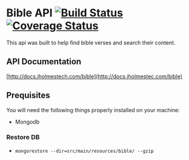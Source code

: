 # Bible API [![Build Status](https://travis-ci.org/Holmes89/bible-api.svg?branch=mongodb)](https://travis-ci.org/Holmes89/bible-api) [![Coverage Status](https://coveralls.io/repos/github/Holmes89/bible-api/badge.svg?branch=master)](https://coveralls.io/github/Holmes89/bible-api?branch=master)

This api was built to help find bible verses and search their content. 

## API Documentation

[http://docs.jholmestech.com/bible](http://docs.jholmestec.com/bible)

## Prequisites

You will need the following things properly installed on your machine:

* Mongodb

### Restore DB
* `mongorestore --dir=src/main/resources/bible/ --gzip`

